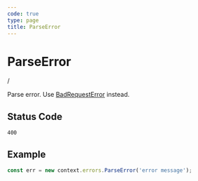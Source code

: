 ```yaml
---
code: true
type: page
title: ParseError
---
```


# ParseError

<SinceBadge version="1.0.0" /> / <DeprecatedBadge version="1.4.1" />

Parse error. Use [BadRequestError](/core/1/plugins/errors/badrequesterror) instead.

## Status Code

`400`

## Example

```js
const err = new context.errors.ParseError('error message');
```
